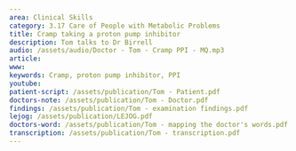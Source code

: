 ```yaml
---
area: Clinical Skills
category: 3.17 Care of People with Metabolic Problems
title: Cramp taking a proton pump inhibitor
description: Tom talks to Dr Birrell
audio: /assets/audio/Doctor - Tom - Cramp PPI - MQ.mp3
article: 
www: 
keywords: Cramp, proton pump inhibitor, PPI
youtube:
patient-script: /assets/publication/Tom - Patient.pdf
doctors-note: /assets/publication/Tom - Doctor.pdf
findings: /assets/publication/Tom - examination findings.pdf
lejog: /assets/publication/LEJOG.pdf
doctors-word: /assets/publication/Tom - mapping the doctor's words.pdf
transcription: /assets/publication/Tom - transcription.pdf
--- 
```

